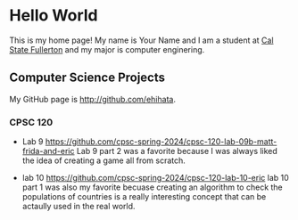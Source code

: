 # Hello World

This is my home page! My name is Your Name and I am a student at [Cal State Fullerton](http://www.fullerton.edu/) and my major is computer enginering.

## Computer Science Projects

My GitHub page is http://github.com/ehihata.

### CPSC 120

* Lab 9 https://github.com/cpsc-spring-2024/cpsc-120-lab-09b-matt-frida-and-eric
  Lab 9 part 2 was a favorite because I was always liked the idea of creating a game all   from scratch.
    
* lab 10 https://github.com/cpsc-spring-2024/cpsc-120-lab-10-eric
 lab 10 part 1 was also my favorite becuase creating an algorithm to check the populations of countries is a really interesting concept that can be actaully used in the real world.
    
